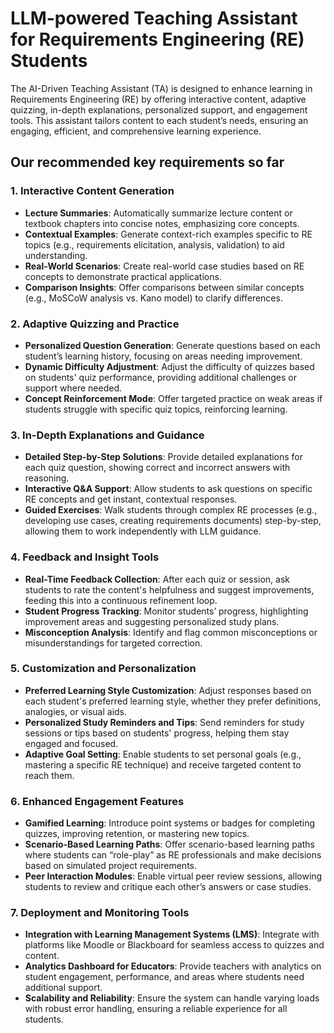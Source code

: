 # LLM-powered Teaching Assistant for Requirements Engineering (RE) Students

The AI-Driven Teaching Assistant (TA) is designed to enhance learning in Requirements Engineering (RE) by offering interactive content, adaptive quizzing, in-depth explanations, personalized support, and engagement tools. This assistant tailors content to each student’s needs, ensuring an engaging, efficient, and comprehensive learning experience.

## Our recommended key requirements so far

### 1. Interactive Content Generation
- **Lecture Summaries**: Automatically summarize lecture content or textbook chapters into concise notes, emphasizing core concepts.
- **Contextual Examples**: Generate context-rich examples specific to RE topics (e.g., requirements elicitation, analysis, validation) to aid understanding.
- **Real-World Scenarios**: Create real-world case studies based on RE concepts to demonstrate practical applications.
- **Comparison Insights**: Offer comparisons between similar concepts (e.g., MoSCoW analysis vs. Kano model) to clarify differences.

### 2. Adaptive Quizzing and Practice
- **Personalized Question Generation**: Generate questions based on each student’s learning history, focusing on areas needing improvement.
- **Dynamic Difficulty Adjustment**: Adjust the difficulty of quizzes based on students' quiz performance, providing additional challenges or support where needed.
- **Concept Reinforcement Mode**: Offer targeted practice on weak areas if students struggle with specific quiz topics, reinforcing learning.

### 3. In-Depth Explanations and Guidance
- **Detailed Step-by-Step Solutions**: Provide detailed explanations for each quiz question, showing correct and incorrect answers with reasoning.
- **Interactive Q&A Support**: Allow students to ask questions on specific RE concepts and get instant, contextual responses.
- **Guided Exercises**: Walk students through complex RE processes (e.g., developing use cases, creating requirements documents) step-by-step, allowing them to work independently with LLM guidance.

### 4. Feedback and Insight Tools
- **Real-Time Feedback Collection**: After each quiz or session, ask students to rate the content's helpfulness and suggest improvements, feeding this into a continuous refinement loop.
- **Student Progress Tracking**: Monitor students’ progress, highlighting improvement areas and suggesting personalized study plans.
- **Misconception Analysis**: Identify and flag common misconceptions or misunderstandings for targeted correction.

### 5. Customization and Personalization
- **Preferred Learning Style Customization**: Adjust responses based on each student's preferred learning style, whether they prefer definitions, analogies, or visual aids.
- **Personalized Study Reminders and Tips**: Send reminders for study sessions or tips based on students' progress, helping them stay engaged and focused.
- **Adaptive Goal Setting**: Enable students to set personal goals (e.g., mastering a specific RE technique) and receive targeted content to reach them.

### 6. Enhanced Engagement Features
- **Gamified Learning**: Introduce point systems or badges for completing quizzes, improving retention, or mastering new topics.
- **Scenario-Based Learning Paths**: Offer scenario-based learning paths where students can “role-play” as RE professionals and make decisions based on simulated project requirements.
- **Peer Interaction Modules**: Enable virtual peer review sessions, allowing students to review and critique each other’s answers or case studies.

### 7. Deployment and Monitoring Tools
- **Integration with Learning Management Systems (LMS)**: Integrate with platforms like Moodle or Blackboard for seamless access to quizzes and content.
- **Analytics Dashboard for Educators**: Provide teachers with analytics on student engagement, performance, and areas where students need additional support.
- **Scalability and Reliability**: Ensure the system can handle varying loads with robust error handling, ensuring a reliable experience for all students.

